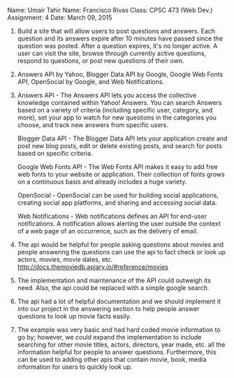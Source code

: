 Name: Umair Tahir
Name: Francisco Rivas
Class: CPSC 473 (Web Dev.)
Assignment: 4
Date: March 09, 2015

1. Build a site that will allow users to post questions and answers. Each question and its 
	answers expire after 10 minutes have passed since the question was posted. After a 
	question expires, it's no longer active. A user can visit the site, browse through 
	currently active questions, respond to questions, or post new questions of their own. 
	
2. Answers API by Yahoo, Blogger Data API by Google, Google Web Fonts API, OpenSocial by 
	Google, and Web Notifications.

3. Answers API - The Answers API lets you access the collective knowledge contained 
	within Yahoo! Answers. You can search Answers based on a variety of criteria 
	(including specific user, category, and more), set your app to watch for new questions 
	in the categories you choose, and track new answers from specific users.
	
   Blogger Data API - The Blogger Data API lets your application create and post new blog 
   posts, edit or delete existing posts, and search for posts based on specific criteria.
	
   Google Web Fonts API - The Web Fonts API makes it easy to add free web fonts to your 
   website or application. Their collection of fonts grows on a continuous basis and 
   already includes a huge variety.
	
   OpenSocial - OpenSocial can be used for building social applications, creating social 
   app platforms, and sharing and accessing social data.
   
   Web Notifications - Web notifications defines an API for end-user notifications. A 
   notification allows alerting the user outside the context of a web page of an 
   occurrence, such as the delivery of email.
	
5. The api would be helpful for people asking questions about movies and people answering 
	the questions can use the api to fact check or look up actors, movies, movie dates, etc.
	http://docs.themoviedb.apiary.io/#reference/movies
	
6. The implementation and maintenance of the API could outweigh its need. Also, the api 
	could be replaced with a simple google search. 
	
7. The api had a lot of helpful documentation and we should implement it into our project 
	in the answering section to help people answer questions to look up movie facts easily. 
	
8. The example was very basic and had hard coded movie information to go by; however, we 
	could expand the implementation to include searching for other movie titles, actors, 
	directors, year made, etc. all the information helpful for people to answer questions. 
	Furthermore, this can be used to adding other apis that contain movie, book, media 
	information for users to quickly look up. 